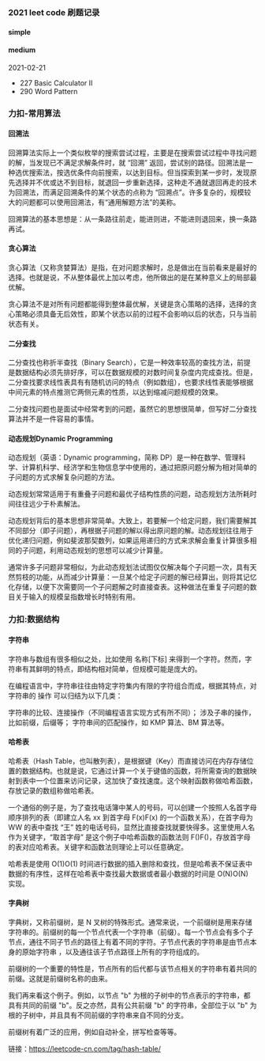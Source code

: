### 2021 leet code 刷题记录
#### simple

#### medium
2021-02-21
- 227 Basic Calculator II
- 290 Word Pattern


### 力扣-常用算法
#### 回溯法
回溯算法实际上一个类似枚举的搜索尝试过程，主要是在搜索尝试过程中寻找问题的解，当发现已不满足求解条件时，就 “回溯” 返回，尝试别的路径。回溯法是一种选优搜索法，按选优条件向前搜索，以达到目标。但当探索到某一步时，发现原先选择并不优或达不到目标，就退回一步重新选择，这种走不通就退回再走的技术为回溯法，而满足回溯条件的某个状态的点称为 “回溯点”。许多复杂的，规模较大的问题都可以使用回溯法，有“通用解题方法”的美称。

回溯算法的基本思想是：从一条路往前走，能进则进，不能进则退回来，换一条路再试。


#### 贪心算法
贪心算法（又称贪婪算法）是指，在对问题求解时，总是做出在当前看来是最好的选择。也就是说，不从整体最优上加以考虑，他所做出的是在某种意义上的局部最优解。

贪心算法不是对所有问题都能得到整体最优解，关键是贪心策略的选择，选择的贪心策略必须具备无后效性，即某个状态以前的过程不会影响以后的状态，只与当前状态有关。

#### 二分查找
二分查找也称折半查找（Binary Search），它是一种效率较高的查找方法，前提是数据结构必须先排好序，可以在数据规模的对数时间复杂度内完成查找。但是，二分查找要求线性表具有有随机访问的特点（例如数组），也要求线性表能够根据中间元素的特点推测它两侧元素的性质，以达到缩减问题规模的效果。

二分查找问题也是面试中经常考到的问题，虽然它的思想很简单，但写好二分查找算法并不是一件容易的事情。


#### 动态规划Dynamic Programming
动态规划（英语：Dynamic programming，简称 DP）是一种在数学、管理科学、计算机科学、经济学和生物信息学中使用的，通过把原问题分解为相对简单的子问题的方式求解复杂问题的方法。

动态规划常常适用于有重叠子问题和最优子结构性质的问题，动态规划方法所耗时间往往远少于朴素解法。

动态规划背后的基本思想非常简单。大致上，若要解一个给定问题，我们需要解其不同部分（即子问题），再根据子问题的解以得出原问题的解。动态规划往往用于优化递归问题，例如斐波那契数列，如果运用递归的方式来求解会重复计算很多相同的子问题，利用动态规划的思想可以减少计算量。

通常许多子问题非常相似，为此动态规划法试图仅仅解决每个子问题一次，具有天然剪枝的功能，从而减少计算量：一旦某个给定子问题的解已经算出，则将其记忆化存储，以便下次需要同一个子问题解之时直接查表。这种做法在重复子问题的数目关于输入的规模呈指数增长时特别有用。

### 力扣:数据结构
#### 字符串
字符串与数组有很多相似之处，比如使用 名称[下标] 来得到一个字符。然而，字符串有其鲜明的特点，即结构相对简单，但规模可能是庞大的。

在编程语言中，字符串往往由特定字符集内有限的字符组合而成，根据其特点，对字符串的 操作 可以归结为以下几类：

字符串的比较、连接操作（不同编程语言实现方式有所不同）；
涉及子串的操作，比如前缀，后缀等；
字符串间的匹配操作，如 KMP 算法、BM 算法等。


#### 哈希表
哈希表（Hash Table，也叫散列表），是根据键（Key）而直接访问在内存存储位置的数据结构。也就是说，它通过计算一个关于键值的函数，将所需查询的数据映射到表中一个位置来访问记录，这加快了查找速度。这个映射函数称做哈希函数，存放记录的数组称做哈希表。

一个通俗的例子是，为了查找电话簿中某人的号码，可以创建一个按照人名首字母顺序排列的表（即建立人名 xx 到首字母 F(x)F(x) 的一个函数关系），在首字母为 WW 的表中查找 “王” 姓的电话号码，显然比直接查找就要快得多。这里使用人名作为关键字，“取首字母” 是这个例子中哈希函数的函数法则 F()F()，存放首字母的表对应哈希表。关键字和函数法则理论上可以任意确定。

哈希表是使用 O(1)O(1) 时间进行数据的插入删除和查找，但是哈希表不保证表中数据的有序性，这样在哈希表中查找最大数据或者最小数据的时间是 O(N)O(N) 实现。

#### 字典树
字典树，又称前缀树，是 N 叉树的特殊形式。通常来说，一个前缀树是用来存储字符串的。前缀树的每一个节点代表一个字符串（前缀）。每一个节点会有多个子节点，通往不同子节点的路径上有着不同的字符。子节点代表的字符串是由节点本身的原始字符串 ，以及通往该子节点路径上所有的字符组成的。

前缀树的一个重要的特性是，节点所有的后代都与该节点相关的字符串有着共同的前缀。这就是前缀树名称的由来。

我们再来看这个例子。例如，以节点 "b" 为根的子树中的节点表示的字符串，都具有共同的前缀 "b"。反之亦然，具有公共前缀 "b" 的字符串，全部位于以 "b" 为根的子树中，并且具有不同前缀的字符串来自不同的分支。

前缀树有着广泛的应用，例如自动补全，拼写检查等等。

链接：https://leetcode-cn.com/tag/hash-table/
